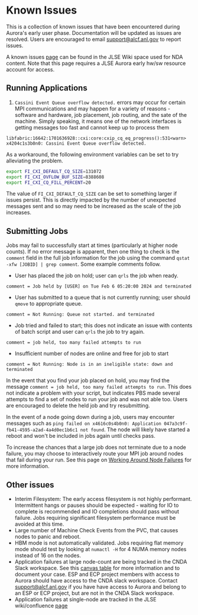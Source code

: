 # Known Issues

This is a collection of known issues that have been encountered during Aurora's early user phase. Documentation will be updated as issues are resolved. Users are encouraged to email [support@alcf.anl.gov](mailto:support@alcf.anl.gov) to report issues.

A known issues [page](https://apps.cels.anl.gov/confluence/display/inteldga/Known+Issues) can be found in the JLSE Wiki space used for NDA content. Note that this page requires a JLSE Aurora early hw/sw resource account for access.

## Running Applications

1. `Cassini Event Queue overflow detected.` errors may occur for certain MPI communications and may happen for a variety of reasons - software and hardware, job placement, job routing, and the sate of the machine. Simply speaking, it means one of the network interfaces is getting messages too fast and cannot keep up to process them

```
libfabric:16642:1701636928::cxi:core:cxip_cq_eq_progress():531<warn> x4204c1s3b0n0: Cassini Event Queue overflow detected.
```

As a workaround, the following environment variables can be set to try alleviating the problem.

```bash
export FI_CXI_DEFAULT_CQ_SIZE=131072
export FI_CXI_OVFLOW_BUF_SIZE=8388608
export FI_CXI_CQ_FILL_PERCENT=20
```

The value of `FI_CXI_DEFAULT_CQ_SIZE` can be set to something larger if issues persist. This is directly impacted by the number of unexpected messages sent and so may need to be increased as the scale of the job increases. 

## Submitting Jobs

Jobs may fail to successfully start at times (particularly at higher node counts). If no error message is apparent, then one thing to check is the `comment` field in the full job information for the job using the command `qstat -xfw [JOBID] | grep comment`. Some example comments follow.

* User has placed the job on hold; user can `qrls` the job when ready.

```
comment = Job held by [USER] on Tue Feb 6 05:20:00 2024 and terminated
```

* User has submitted to a queue that is not currently running; user should `qmove` to appropriate queue.

```
comment = Not Running: Queue not started. and terminated
```

* Job tried and failed to start; this does not indicate an issue with contents of batch script and user can `qrls` the job to try again.

```
comment = job held, too many failed attempts to run
```

* Insufficient number of nodes are online and free for job to start

```
comment = Not Running: Node is in an ineligible state: down and terminated
```

In the event that you find your job placed on hold, you may find the message `comment = job held, too many failed attempts to run`. This does not indicate a problem with your script, but indicates PBS made several attempts to find a set of nodes to run your job and was not able too. Users are encouraged to delete the held job and try resubmitting.

In the event of a node going down during a job, users may encounter messages such as `ping failed on x4616c0s4b0n0: Application 047a3c9f-fb41-4595-a2ad-4a4d0ec1b6c1 not found`. The node will likely have started a reboot and won't be included in jobs again until checks pass.

To increase the chances that a large job does not terminate due to a node failure, you may choose to interactively route your MPI job around nodes that fail during your run. See this page on [Working Around Node Failures](https://docs.alcf.anl.gov/aurora/running-jobs-aurora/#working-around-node-failures) for more information.

## Other issues

* Interim Filesystem: The early access filesystem is not highly performant. Intermittent hangs or pauses should be expected - waiting for IO to complete is recommended and IO completions should pass without failure. Jobs requiring significant filesystem performance must be avoided at this time.
* Large number of Machine Check Events from the PVC, that causes nodes to panic and reboot.
* HBM mode is not automatically validated. Jobs requiring flat memory mode should test by looking  at `numactl -H` for 4 NUMA memory nodes instead of 16 on the nodes.
* Application failures at large node-count are being tracked in the CNDA Slack workspace. See this [canvas table](https://alcf-cnda.slack.com/canvas/C05HMK7DD4J?focus_section_id=temp:C:EYXdcf8f1d1b86d44428a9abab5b) for more information and to document your case. ESP and ECP project members with access to Aurora should have access to the CNDA slack workspace. Contact support@alcf.anl.gov if you have have access to Aurora and belong to an ESP or ECP project,  but are not in the CNDA Slack workspace.
* Application failures at single-node are tracked in the JLSE wiki/confluence [page](https://apps.cels.anl.gov/confluence/pages/viewpage.action?pageId=4784336)
